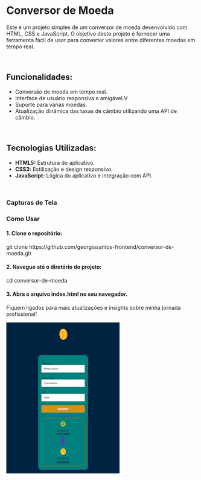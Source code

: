 <h1>Conversor de Moeda</h1>

<p>Este é um projeto simples de um conversor de moeda desenvolvido com HTML, CSS e JavaScript. O objetivo deste projeto é fornecer uma ferramenta fácil de usar para converter valores entre diferentes moedas em tempo real.</p>
<br>
<h2>Funcionalidades:</h2>
<ul>
<li>Conversão de moeda em tempo real.</li>
<li>Interface de usuário responsiva e amigável.V
<li>Suporte para várias moedas.</li>
<li>Atualização dinâmica das taxas de câmbio utilizando uma API de câmbio.</li>
</ul>
<br>
<h2>Tecnologias Utilizadas:</h2>
<ul>
<li><b>HTML5:</b> Estrutura do aplicativo.</li>
<li><b>CSS3:</b> Estilização e design responsivo.</li>
<li><b>JavaScript:</b> Lógica do aplicativo e integração com API.</li>
  </ul>
  <br>

<h3>Capturas de Tela</h3>



<h3>Como Usar</h3>

<h4>1. Clone o repositório:</h4>


<p>git clone https://github.com/georgiasantos-frontend/conversor-de-moeda.git</p>

<h4>2. Navegue até o diretório do projeto:</h4>

<p>cd conversor-de-moeda</p>


<h4>3. Abra o arquivo index.html no seu navegador.</h4>

Fiquem ligados para mais atualizações e insights sobre minha jornada profissional!
<br>


<p float="center">

<img src="https://github.com/georgiasantos-frontend/Projeto---Conversor-de-Moedas/blob/master/assets/conversor-image.jpeg?raw=true" width="300" height="400">
<p/>
